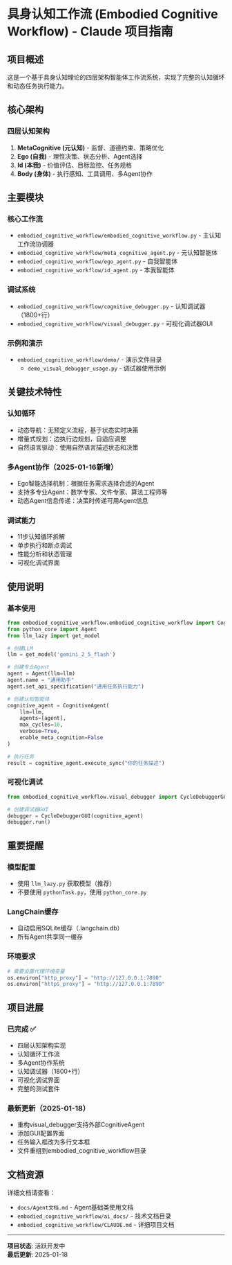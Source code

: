 # 具身认知工作流 (Embodied Cognitive Workflow) - Claude 项目指南

## 项目概述

这是一个基于具身认知理论的四层架构智能体工作流系统，实现了完整的认知循环和动态任务执行能力。

## 核心架构

### 四层认知架构
1. **MetaCognitive (元认知)** - 监督、道德约束、策略优化
2. **Ego (自我)** - 理性决策、状态分析、Agent选择
3. **Id (本我)** - 价值评估、目标监控、任务规格
4. **Body (身体)** - 执行感知、工具调用、多Agent协作

## 主要模块

### 核心工作流
- `embodied_cognitive_workflow/embodied_cognitive_workflow.py` - 主认知工作流协调器
- `embodied_cognitive_workflow/meta_cognitive_agent.py` - 元认知智能体
- `embodied_cognitive_workflow/ego_agent.py` - 自我智能体
- `embodied_cognitive_workflow/id_agent.py` - 本我智能体

### 调试系统
- `embodied_cognitive_workflow/cognitive_debugger.py` - 认知调试器（1800+行）
- `embodied_cognitive_workflow/visual_debugger.py` - 可视化调试器GUI

### 示例和演示
- `embodied_cognitive_workflow/demo/` - 演示文件目录
  - `demo_visual_debugger_usage.py` - 调试器使用示例

## 关键技术特性

### 认知循环
- 动态导航：无预定义流程，基于状态实时决策
- 增量式规划：边执行边规划，自适应调整
- 自然语言驱动：使用自然语言描述状态和决策

### 多Agent协作（2025-01-16新增）
- Ego智能选择机制：根据任务需求选择合适的Agent
- 支持多专业Agent：数学专家、文件专家、算法工程师等
- 动态Agent信息传递：决策时传递可用Agent信息

### 调试能力
- 11步认知循环拆解
- 单步执行和断点调试
- 性能分析和状态管理
- 可视化调试界面

## 使用说明

### 基本使用
```python
from embodied_cognitive_workflow.embodied_cognitive_workflow import CognitiveAgent
from python_core import Agent
from llm_lazy import get_model

# 创建LLM
llm = get_model('gemini_2_5_flash')

# 创建专业Agent
agent = Agent(llm=llm)
agent.name = "通用助手"
agent.set_api_specification("通用任务执行能力")

# 创建认知智能体
cognitive_agent = CognitiveAgent(
    llm=llm,
    agents=[agent],
    max_cycles=10,
    verbose=True,
    enable_meta_cognition=False
)

# 执行任务
result = cognitive_agent.execute_sync("你的任务描述")
```

### 可视化调试
```python
from embodied_cognitive_workflow.visual_debugger import CycleDebuggerGUI

# 创建调试器GUI
debugger = CycleDebuggerGUI(cognitive_agent)
debugger.run()
```

## 重要提醒

### 模型配置
- 使用 `llm_lazy.py` 获取模型（推荐）
- 不要使用 `pythonTask.py`，使用 `python_core.py`

### LangChain缓存
- 自动启用SQLite缓存（.langchain.db）
- 所有Agent共享同一缓存

### 环境要求
```python
# 需要设置代理环境变量
os.environ["http_proxy"] = "http://127.0.0.1:7890"
os.environ["https_proxy"] = "http://127.0.0.1:7890"
```

## 项目进展

### 已完成 ✅
- 四层认知架构实现
- 认知循环工作流
- 多Agent协作系统
- 认知调试器（1800+行）
- 可视化调试界面
- 完整的测试套件

### 最新更新（2025-01-18）
- 重构visual_debugger支持外部CognitiveAgent
- 添加GUI配置界面
- 任务输入框改为多行文本框
- 文件重组到embodied_cognitive_workflow目录

## 文档资源

详细文档请查看：
- `docs/Agent文档.md` - Agent基础类使用文档
- `embodied_cognitive_workflow/ai_docs/` - 技术文档目录
- `embodied_cognitive_workflow/CLAUDE.md` - 详细项目文档

---
**项目状态**: 活跃开发中  
**最后更新**: 2025-01-18
